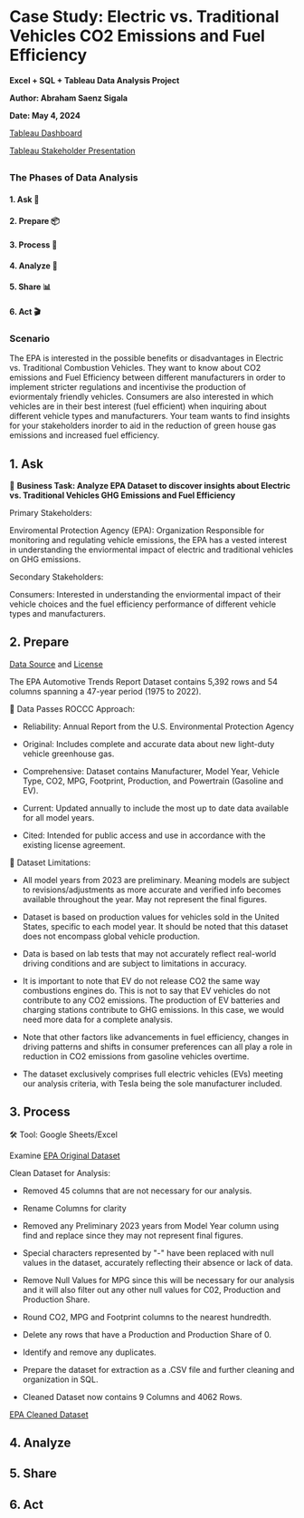 # Case Study: Electric vs. Traditional Vehicles CO2 Emissions and Fuel Efficiency 
**Excel + SQL + Tableau Data Analysis Project**

**Author: Abraham Saenz Sigala**

**Date: May 4, 2024**

[Tableau Dashboard](https://public.tableau.com/app/profile/abraham.saenz.sigala/viz/GHGEmissionsandFuelEfficiencyDashboard/DashboardGHGandFuelEfficiency)

[Tableau Stakeholder Presentation](https://public.tableau.com/app/profile/abraham.saenz.sigala/viz/GHGandFuelEfficiencyPresentation/PresentationGHGandFuelEfficiencyPresentation)

##

### The Phases of Data Analysis

#### 1. Ask :thought_balloon:

#### 2. Prepare :package:

#### 3. Process :soap:

#### 4. Analyze :test_tube:

#### 5. Share :bar_chart:

#### 6. Act :clapper:

### Scenario

The EPA is interested in the possible benefits or disadvantages in Electric vs. Traditional Combustion Vehicles. They want to know about CO2 emissions and Fuel Efficiency between different manufacturers in order to implement stricter regulations and incentivise the production of eviormentaly friendly vehicles. Consumers are also interested in which vehicles are in their best interest (fuel efficient) when inquiring about different vehicle types and manufacturers. Your team wants to find insights for your stakeholders inorder to aid in the reduction of green house gas emissions and increased fuel efficiency. 

## 1. Ask

:flashlight: **Business Task: Analyze EPA Dataset to discover insights about Electric vs. Traditional Vehicles GHG Emissions and Fuel Efficiency**

Primary Stakeholders: 

Enviromental Protection Agency (EPA): Organization Responsible for monitoring and regulating vehicle emissions, the EPA has a vested interest in understanding the enviormental impact of electric and traditional vehicles on GHG emissions.

Secondary Stakeholders: 

Consumers: Interested in understanding the enviormental impact of their vehicle choices and the fuel efficiency performance of different vehicle types and manufacturers. 

## 2. Prepare

[Data Source](https://catalog.data.gov/dataset/the-epa-automotive-trends-report-greenhouse-gas-emissions-fuel-economy-and-technology-sinc) and [License](https://edg.epa.gov/EPA_Data_License.html)

The EPA Automotive Trends Report Dataset contains 5,392 rows and 54 columns spanning a 47-year period (1975 to 2022).

:pencil: Data Passes ROCCC Approach:

- Reliability: Annual Report from the U.S. Environmental Protection Agency

- Original:  Includes complete and accurate data about new light-duty vehicle greenhouse gas. 

- Comprehensive: Dataset contains Manufacturer, Model Year, Vehicle Type, CO2, MPG, Footprint, Production, and Powertrain (Gasoline and EV).

- Current: Updated annually to include the most up to date data available for all model years.

- Cited: Intended for public access and use in accordance with the existing license agreement.

:construction: Dataset Limitations:

- All model years from 2023 are preliminary. Meaning models are subject to revisions/adjustments as more accurate and verified info becomes available throughout the year. May not represent the final figures. 

- Dataset is based on production values for vehicles sold in the United States, specific to each model year. It should be noted that this dataset does not encompass global vehicle production. 

- Data is based on lab tests that may not accurately reflect real-world driving conditions and are subject to limitations in accuracy. 

- It is important to note that EV do not release CO2 the same way combustions engines do. This is not to say that EV vehicles do not contribute to any CO2 emissions. The production of EV batteries and charging stations contribute to GHG emissions. In this case, we would need more data for a complete analysis. 

- Note that other factors like advancements in fuel efficiency, changes in driving patterns and shifts in consumer preferences can all play a role in reduction in CO2 emissions from gasoline vehicles overtime.

- The dataset exclusively comprises full electric vehicles (EVs) meeting our analysis criteria, with Tesla being the sole manufacturer included.

## 3. Process

:hammer_and_wrench: Tool: Google Sheets/Excel

Examine [EPA Original Dataset](https://docs.google.com/spreadsheets/d/1rBMlYg6ZQNN2H0o_i8nSKf-ulyKhAjj6asA3752hdHk/edit?usp=sharing)

Clean Dataset for Analysis:

- Removed 45 columns that are not necessary for our analysis.

- Rename Columns for clarity

- Removed any Preliminary 2023 years from Model Year column using find and replace since they may not represent final figures.

- Special characters represented by "-" have been replaced with null values in the dataset, accurately reflecting their absence or lack of data. 

- Remove Null Values for MPG since this will be necessary for our analysis and it will also filter out any other null values for C02, Production and Production Share. 

- Round CO2, MPG and Footprint columns to the nearest hundredth. 

- Delete any rows that have a Production and Production Share of 0. 

- Identify and remove any duplicates. 

- Prepare the dataset for extraction as a .CSV file and further cleaning and organization in SQL.

- Cleaned Dataset now contains 9 Columns and 4062 Rows. 

[EPA Cleaned Dataset](https://docs.google.com/spreadsheets/d/1jSmtlchz_qp5gazKbNC2RV0mAZywj1FEzzAAMoDOwew/edit?usp=sharing)




## 4. Analyze





## 5. Share




## 6. Act
